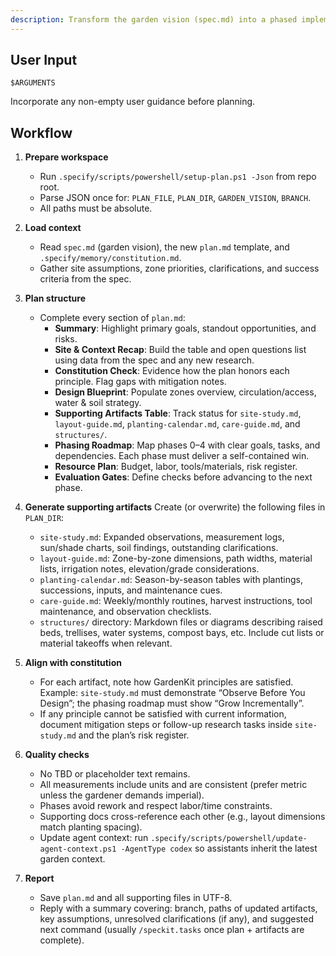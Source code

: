 ```yaml
---
description: Transform the garden vision (spec.md) into a phased implementation plan with supporting artifacts.
---
```


## User Input

```text
$ARGUMENTS
```

Incorporate any non-empty user guidance before planning.

## Workflow

1. **Prepare workspace**
   - Run `.specify/scripts/powershell/setup-plan.ps1 -Json` from repo root.
   - Parse JSON once for: `PLAN_FILE`, `PLAN_DIR`, `GARDEN_VISION`, `BRANCH`.
   - All paths must be absolute.

2. **Load context**
   - Read `spec.md` (garden vision), the new `plan.md` template, and `.specify/memory/constitution.md`.
   - Gather site assumptions, zone priorities, clarifications, and success criteria from the spec.

3. **Plan structure**
   - Complete every section of `plan.md`:
     * **Summary**: Highlight primary goals, standout opportunities, and risks.
     * **Site & Context Recap**: Build the table and open questions list using data from the spec and any new research.
     * **Constitution Check**: Evidence how the plan honors each principle. Flag gaps with mitigation notes.
     * **Design Blueprint**: Populate zones overview, circulation/access, water & soil strategy.
     * **Supporting Artifacts Table**: Track status for `site-study.md`, `layout-guide.md`, `planting-calendar.md`, `care-guide.md`, and `structures/`.
     * **Phasing Roadmap**: Map phases 0–4 with clear goals, tasks, and dependencies. Each phase must deliver a self-contained win.
     * **Resource Plan**: Budget, labor, tools/materials, risk register.
     * **Evaluation Gates**: Define checks before advancing to the next phase.

4. **Generate supporting artifacts**
   Create (or overwrite) the following files in `PLAN_DIR`:
   - `site-study.md`: Expanded observations, measurement logs, sun/shade charts, soil findings, outstanding clarifications.
   - `layout-guide.md`: Zone-by-zone dimensions, path widths, material lists, irrigation notes, elevation/grade considerations.
   - `planting-calendar.md`: Season-by-season tables with plantings, successions, inputs, and maintenance cues.
   - `care-guide.md`: Weekly/monthly routines, harvest instructions, tool maintenance, and observation checklists.
   - `structures/` directory: Markdown files or diagrams describing raised beds, trellises, water systems, compost bays, etc. Include cut lists or material takeoffs when relevant.

5. **Align with constitution**
   - For each artifact, note how GardenKit principles are satisfied. Example: `site-study.md` must demonstrate “Observe Before You Design”; the phasing roadmap must show “Grow Incrementally”.
   - If any principle cannot be satisfied with current information, document mitigation steps or follow-up research tasks inside `site-study.md` and the plan’s risk register.

6. **Quality checks**
   - No TBD or placeholder text remains.
   - All measurements include units and are consistent (prefer metric unless the gardener demands imperial).
   - Phases avoid rework and respect labor/time constraints.
   - Supporting docs cross-reference each other (e.g., layout dimensions match planting spacing).
   - Update agent context: run `.specify/scripts/powershell/update-agent-context.ps1 -AgentType codex` so assistants inherit the latest garden context.

7. **Report**
   - Save `plan.md` and all supporting files in UTF-8.
   - Reply with a summary covering: branch, paths of updated artifacts, key assumptions, unresolved clarifications (if any), and suggested next command (usually `/speckit.tasks` once plan + artifacts are complete).

